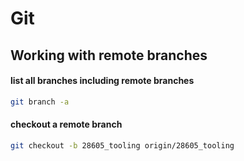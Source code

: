 # Git

## Working with remote branches

#### list all branches including remote branches

```bash
git branch -a
```

#### checkout a remote branch

```bash
git checkout -b 28605_tooling origin/28605_tooling
```

